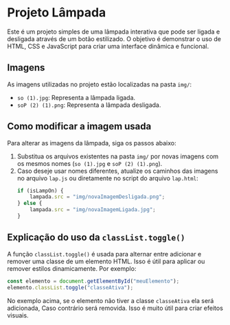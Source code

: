 # Projeto Lâmpada

Este é um projeto simples de uma lâmpada interativa que pode ser ligada e desligada através de um botão estilizado. O objetivo é demonstrar o uso de HTML, CSS e JavaScript para criar uma interface dinâmica e funcional.

## Imagens

As imagens utilizadas no projeto estão localizadas na pasta `img/`:
- `so (1).jpg`: Representa a lâmpada ligada.
- `soP (2) (1).png`: Representa a lâmpada desligada.

## Como modificar a imagem usada

Para alterar as imagens da lâmpada, siga os passos abaixo:
1. Substitua os arquivos existentes na pasta `img/` por novas imagens com os mesmos nomes (`so (1).jpg` e `soP (2) (1).png`).
2. Caso deseje usar nomes diferentes, atualize os caminhos das imagens no arquivo `lap.js` ou diretamente no script do arquivo `lap.html`:
   ```javascript
   if (isLampOn) {
       lampada.src = "img/novaImagemDesligada.png";
   } else {
       lampada.src = "img/novaImagemLigada.jpg";
   }
   ```

## Explicação do uso da `classList.toggle()`

A função `classList.toggle()` é usada para alternar entre adicionar e remover uma classe de um elemento HTML. Isso é útil para aplicar ou remover estilos dinamicamente. Por exemplo:

```javascript
const elemento = document.getElementById("meuElemento");
elemento.classList.toggle("classeAtiva");
```

No exemplo acima, se o elemento não tiver a classe `classeAtiva` ela será adicionada, Caso contrário será removida. Isso é muito útil para criar efeitos visuais.
